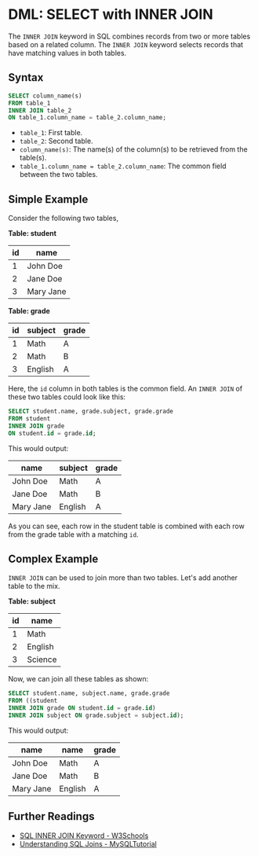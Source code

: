 # DML: SELECT with INNER JOIN

The `INNER JOIN` keyword in SQL combines records from two or more tables based on a related column. The `INNER JOIN` keyword selects records that have matching values in both tables.

## Syntax

```sql
SELECT column_name(s)
FROM table_1
INNER JOIN table_2
ON table_1.column_name = table_2.column_name;
```

- `table_1`: First table.
- `table_2`: Second table.
- `column_name(s)`: The name(s) of the column(s) to be retrieved from the table(s).
- `table_1.column_name = table_2.column_name`: The common field between the two tables.

## Simple Example

Consider the following two tables,

**Table: student**

| id  | name      |
| --- | --------- |
| 1   | John Doe  |
| 2   | Jane Doe  |
| 3   | Mary Jane |

**Table: grade**

| id  | subject | grade |
| --- | ------- | ----- |
| 1   | Math    | A     |
| 2   | Math    | B     |
| 3   | English | A     |

Here, the `id` column in both tables is the common field. An `INNER JOIN` of these two tables could look like this:

```sql
SELECT student.name, grade.subject, grade.grade
FROM student
INNER JOIN grade
ON student.id = grade.id;
```

This would output:

| name      | subject | grade |
| --------- | ------- | ----- |
| John Doe  | Math    | A     |
| Jane Doe  | Math    | B     |
| Mary Jane | English | A     |

As you can see, each row in the student table is combined with each row from the grade table with a matching `id`.

## Complex Example

`INNER JOIN` can be used to join more than two tables. Let's add another table to the mix.

**Table: subject**

| id  | name    |
| --- | ------- |
| 1   | Math    |
| 2   | English |
| 3   | Science |

Now, we can join all these tables as shown:

```sql
SELECT student.name, subject.name, grade.grade
FROM ((student
INNER JOIN grade ON student.id = grade.id)
INNER JOIN subject ON grade.subject = subject.id);
```

This would output:

| name      | name    | grade |
| --------- | ------- | ----- |
| John Doe  | Math    | A     |
| Jane Doe  | Math    | B     |
| Mary Jane | English | A     |

## Further Readings

- [SQL INNER JOIN Keyword - W3Schools](https://www.w3schools.com/sql/sql_join_inner.asp)
- [Understanding SQL Joins - MySQLTutorial](https://www.mysqltutorial.org/mysql-inner-join.aspx/)
